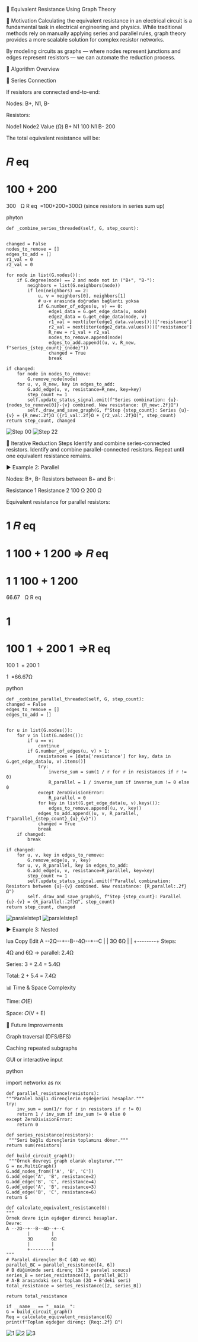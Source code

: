 📘 Equivalent Resistance Using Graph Theory

🎯 Motivation
Calculating the equivalent resistance in an electrical circuit is a fundamental task in electrical engineering and physics. While traditional methods rely on manually applying series and parallel rules, graph theory provides a more scalable solution for complex resistor networks.

By modeling circuits as graphs — where nodes represent junctions and edges represent resistors — we can automate the reduction process.

🧠 Algorithm Overview

🔹 Series Connection

If resistors are connected end-to-end:

Nodes:
B+, N1, B-

Resistors:

Node1	Node2	Value (Ω)
B+	N1	100
N1	B-	200

The total equivalent resistance will be:

𝑅
eq
=
100
+
200
=
300
  
Ω
R 
eq
​
 =100+200=300Ω
(since resistors in series sum up)

phyton


    def _combine_series_threaded(self, G, step_count):


    changed = False
    nodes_to_remove = []
    edges_to_add = []
    r1_val = 0
    r2_val = 0

    for node in list(G.nodes()):
        if G.degree(node) == 2 and node not in ("B+", "B-"):
            neighbors = list(G.neighbors(node))
            if len(neighbors) == 2:
                u, v = neighbors[0], neighbors[1]
                # u-v arasında doğrudan bağlantı yoksa
                if G.number_of_edges(u, v) == 0:
                    edge1_data = G.get_edge_data(u, node)
                    edge2_data = G.get_edge_data(node, v)
                    r1_val = next(iter(edge1_data.values()))['resistance']
                    r2_val = next(iter(edge2_data.values()))['resistance']
                    R_new = r1_val + r2_val
                    nodes_to_remove.append(node)
                    edges_to_add.append((u, v, R_new, f"series_{step_count}_{node}"))
                    changed = True
                    break

    if changed:
        for node in nodes_to_remove:
            G.remove_node(node)
        for u, v, R_new, key in edges_to_add:
            G.add_edge(u, v, resistance=R_new, key=key)
            step_count += 1
            self.update_status_signal.emit(f"Series combination: {u}-{nodes_to_remove[0]}-{v} combined. New resistance: {R_new:.2f}Ω")
            self._draw_and_save_graph(G, f"Step {step_count}: Series {u}-{v} = {R_new:.2f}Ω ({r1_val:.2f}Ω + {r2_val:.2f}Ω)", step_count)
    return step_count, changed
![Step 00](Seriesstep_00.png)
![Step 22](seriesstep_02.png)


🔄 Iterative Reduction Steps
Identify and combine series-connected resistors.
Identify and combine parallel-connected resistors.
Repeat until one equivalent resistance remains.

▶ Example 2: Parallel

Nodes: B+, B-
Resistors between B+ and B-:

Resistance 1	Resistance 2
100 Ω	200 Ω

Equivalent resistance for parallel resistors:

1
𝑅
eq
=
1
100
+
1
200
⇒
𝑅
eq
=
1
1
100
+
1
200
=
66.67
  
Ω
R 
eq
​
 
1
​
 = 
100
1
​
 + 
200
1
​
 ⇒R 
eq
​
 = 
100
1
​
 + 
200
1
​
 
1
​
 =66.67Ω

python

    def _combine_parallel_threaded(self, G, step_count):
    changed = False
    edges_to_remove = []
    edges_to_add = []

    
    for u in list(G.nodes()):
        for v in list(G.nodes()):
            if u == v:
                continue
            if G.number_of_edges(u, v) > 1:
                resistances = [data['resistance'] for key, data in G.get_edge_data(u, v).items()]
                try:
                    inverse_sum = sum(1 / r for r in resistances if r != 0)
                    R_parallel = 1 / inverse_sum if inverse_sum != 0 else 0
                except ZeroDivisionError:
                    R_parallel = 0
                for key in list(G.get_edge_data(u, v).keys()):
                    edges_to_remove.append((u, v, key))
                edges_to_add.append((u, v, R_parallel, f"parallel_{step_count}_{u}_{v}"))
                changed = True
                break
        if changed:
            break

    if changed:
        for u, v, key in edges_to_remove:
            G.remove_edge(u, v, key)
        for u, v, R_parallel, key in edges_to_add:
            G.add_edge(u, v, resistance=R_parallel, key=key)
            step_count += 1
            self.update_status_signal.emit(f"Parallel combination: Resistors between {u}-{v} combined. New resistance: {R_parallel:.2f}Ω")
            self._draw_and_save_graph(G, f"Step {step_count}: Parallel {u}-{v} = {R_parallel:.2f}Ω", step_count)
    return step_count, changed
![paralelstep1](paralel_step_02.png)
![paralelstep1](paralel_step_01.png)


▶ Example 3: Nested

lua
Copy
Edit
A --2Ω--+--B--4Ω--+--C
        |        |
        3Ω       6Ω
        |        |
        +--------+
Steps:

4Ω and 6Ω → parallel: 2.4Ω

Series: 3 + 2.4 = 5.4Ω

Total: 2 + 5.4 = 7.4Ω

📊 Time & Space Complexity

Time: 𝑂(E)

Space: 𝑂(V + E)

🚀 Future Improvements

Graph traversal (DFS/BFS)

Caching repeated subgraphs

GUI or interactive input

python

import networkx as nx

    def parallel_resistance(resistors):
    """Paralel bağlı dirençlerin eşdeğerini hesaplar."""
    try:
        inv_sum = sum(1/r for r in resistors if r != 0)
        return 1 / inv_sum if inv_sum != 0 else 0
    except ZeroDivisionError:
        return 0

    def series_resistance(resistors):
     """Seri bağlı dirençlerin toplamını döner."""
    return sum(resistors)

    def build_circuit_graph():
     """Örnek devreyi graph olarak oluşturur."""
    G = nx.MultiGraph()
    G.add_nodes_from(['A', 'B', 'C'])
    G.add_edge('A', 'B', resistance=2)
    G.add_edge('B', 'C', resistance=4)
    G.add_edge('A', 'B', resistance=3)
    G.add_edge('B', 'C', resistance=6)
    return G

    def calculate_equivalent_resistance(G):
    """
    Örnek devre için eşdeğer direnci hesaplar.
    Devre:
    A --2Ω--+--B--4Ω--+--C
            |        |
            3Ω       6Ω
            |        |
            +--------+
    """
    # Paralel dirençler B-C (4Ω ve 6Ω)
    parallel_BC = parallel_resistance([4, 6])
    # B düğümünde seri direnç (3Ω + paralel sonucu)
    series_B = series_resistance([3, parallel_BC])
    # A-B arasındaki seri toplam (2Ω + B'deki seri)
    total_resistance = series_resistance([2, series_B])

    return total_resistance

    if __name__ == "__main__":
    G = build_circuit_graph()
    Req = calculate_equivalent_resistance(G)
    print(f"Toplam eşdeğer direnç: {Req:.2f} Ω")

![1](1.png)
![2](2@.png)
![3](03.png)

